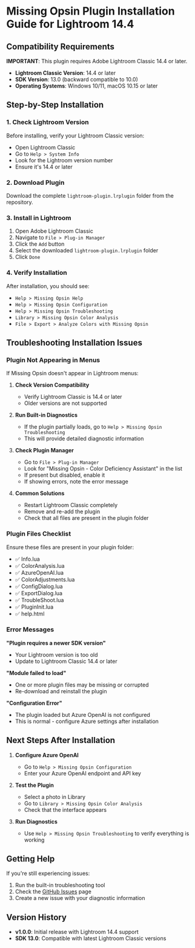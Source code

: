 # Missing Opsin Plugin Installation Guide for Lightroom 14.4

## Compatibility Requirements

**IMPORTANT**: This plugin requires Adobe Lightroom Classic 14.4 or later.

- **Lightroom Classic Version**: 14.4 or later
- **SDK Version**: 13.0 (backward compatible to 10.0)
- **Operating Systems**: Windows 10/11, macOS 10.15 or later

## Step-by-Step Installation

### 1. Check Lightroom Version

Before installing, verify your Lightroom Classic version:
- Open Lightroom Classic
- Go to `Help > System Info`
- Look for the Lightroom version number
- Ensure it's 14.4 or later

### 2. Download Plugin

Download the complete `lightroom-plugin.lrplugin` folder from the repository.

### 3. Install in Lightroom

1. Open Adobe Lightroom Classic
2. Navigate to `File > Plug-in Manager`
3. Click the `Add` button
4. Select the downloaded `lightroom-plugin.lrplugin` folder
5. Click `Done`

### 4. Verify Installation

After installation, you should see:
- `Help > Missing Opsin Help`
- `Help > Missing Opsin Configuration`
- `Help > Missing Opsin Troubleshooting`
- `Library > Missing Opsin Color Analysis`
- `File > Export > Analyze Colors with Missing Opsin`

## Troubleshooting Installation Issues

### Plugin Not Appearing in Menus

If Missing Opsin doesn't appear in Lightroom menus:

1. **Check Version Compatibility**
   - Verify Lightroom Classic is 14.4 or later
   - Older versions are not supported

2. **Run Built-in Diagnostics**
   - If the plugin partially loads, go to `Help > Missing Opsin Troubleshooting`
   - This will provide detailed diagnostic information

3. **Check Plugin Manager**
   - Go to `File > Plug-in Manager`
   - Look for "Missing Opsin - Color Deficiency Assistant" in the list
   - If present but disabled, enable it
   - If showing errors, note the error message

4. **Common Solutions**
   - Restart Lightroom Classic completely
   - Remove and re-add the plugin
   - Check that all files are present in the plugin folder

### Plugin Files Checklist

Ensure these files are present in your plugin folder:
- ✅ Info.lua
- ✅ ColorAnalysis.lua
- ✅ AzureOpenAI.lua
- ✅ ColorAdjustments.lua
- ✅ ConfigDialog.lua
- ✅ ExportDialog.lua
- ✅ TroubleShoot.lua
- ✅ PluginInit.lua
- ✅ help.html

### Error Messages

**"Plugin requires a newer SDK version"**
- Your Lightroom version is too old
- Update to Lightroom Classic 14.4 or later

**"Module failed to load"**
- One or more plugin files may be missing or corrupted
- Re-download and reinstall the plugin

**"Configuration Error"**
- The plugin loaded but Azure OpenAI is not configured
- This is normal - configure Azure settings after installation

## Next Steps After Installation

1. **Configure Azure OpenAI**
   - Go to `Help > Missing Opsin Configuration`
   - Enter your Azure OpenAI endpoint and API key

2. **Test the Plugin**
   - Select a photo in Library
   - Go to `Library > Missing Opsin Color Analysis`
   - Check that the interface appears

3. **Run Diagnostics**
   - Use `Help > Missing Opsin Troubleshooting` to verify everything is working

## Getting Help

If you're still experiencing issues:

1. Run the built-in troubleshooting tool
2. Check the [GitHub Issues](https://github.com/Lukasedv/missing-opsin/issues) page  
3. Create a new issue with your diagnostic information

## Version History

- **v1.0.0**: Initial release with Lightroom 14.4 support
- **SDK 13.0**: Compatible with latest Lightroom Classic versions